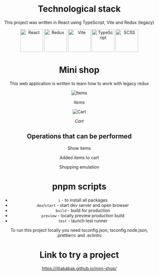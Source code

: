 <div align="center">

# Technological stack

This project was written in React using TypeScript, Vite and Redux (legacy)

<img src="https://cdn.freebiesupply.com/logos/large/2x/react-1-logo-png-transparent.png" alt="React" width="75" height="75" style="object-fit: cover;">
<img src="https://cdn-images-1.medium.com/max/1600/1*Vo5RDpNkOsfDn8sx06mthA.png" alt="Redux" width="75" height="75" style="object-fit: cover;">
<img src="https://upload.wikimedia.org/wikipedia/commons/f/f1/Vitejs-logo.svg" alt="Vite" width="75" height="75" style="object-fit: cover">
<img src="https://static-00.iconduck.com/assets.00/typescript-icon-icon-1024x1024-vh3pfez8.png" alt="TypeScript" width="75" height="75" style="object-fit: cover;">
<img src="https://cdn-icons-png.flaticon.com/512/5968/5968358.png" alt="SCSS" width="75" height="75" style="object-fit: cover;">

# Mini shop

This web application is written to learn how to work with legacy redux

![Items](https://docs.google.com/uc?id=1gMgXzqU5gTrVsq8560KfGVrtQfrWR1yt)

<i>Items</i>

![Cart](https://docs.google.com/uc?id=1xeqwO7Y_zfrVcQW-Zj5iA4feB2S6W0oH)

<i>Cart</i>

## Operations that can be performed

<p>Show items</p>
<p>Added items to cart</p>
<p>Shopping emulation</p>

# pnpm scripts

- `i` - to install all packages
- `dev`/`start` - start dev server and open browser
- `build` - build for production
- `preview` - locally preview production build
- `test` - launch test runner

To run this project locally you need tsconfig.json, tsconfig.node.json, .prettierrc and .eclintrc

# Link to try a project

https://illiababak.github.io/mini-shop/

</div>
